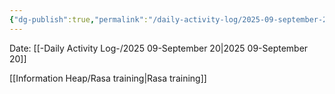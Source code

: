 ```yaml
---
{"dg-publish":true,"permalink":"/daily-activity-log/2025-09-september-20/","noteIcon":"","created":"2025-09-20T02:37:06.749-05:00"}
---
```


Date: [[-Daily Activity Log-/2025 09-September 20\|2025 09-September 20]]

[[Information Heap/Rasa training\|Rasa training]]